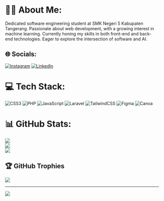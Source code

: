 # 👨‍💻 About Me:
Dedicated software engineering student at SMK Negeri 5 Kabupaten Tangerang. Passionate about web development, with a growing interest in machine learning. Currently honing my skills in both front-end and back-end technologies. Eager to explore the intersection of software and AI.


## 🌐 Socials:
[![Instagram](https://img.shields.io/badge/Instagram-%23E4405F.svg?logo=Instagram&logoColor=white)](https://instagram.com/inisamuelvan) [![LinkedIn](https://img.shields.io/badge/LinkedIn-%230077B5.svg?logo=linkedin&logoColor=white)](https://linkedin.com/in/samuelvan-414515s) 

# 💻 Tech Stack:
![CSS3](https://img.shields.io/badge/css3-%231572B6.svg?style=for-the-badge&logo=css3&logoColor=white) ![PHP](https://img.shields.io/badge/php-%23777BB4.svg?style=for-the-badge&logo=php&logoColor=white) ![JavaScript](https://img.shields.io/badge/javascript-%23323330.svg?style=for-the-badge&logo=javascript&logoColor=%23F7DF1E) ![Laravel](https://img.shields.io/badge/laravel-%23FF2D20.svg?style=for-the-badge&logo=laravel&logoColor=white) ![TailwindCSS](https://img.shields.io/badge/tailwindcss-%2338B2AC.svg?style=for-the-badge&logo=tailwind-css&logoColor=white) ![Figma](https://img.shields.io/badge/figma-%23F24E1E.svg?style=for-the-badge&logo=figma&logoColor=white) ![Canva](https://img.shields.io/badge/Canva-%2300C4CC.svg?style=for-the-badge&logo=Canva&logoColor=white)
# 📊 GitHub Stats:
![](https://github-readme-stats.vercel.app/api?username=SamuelVanWilson&theme=darcula&hide_border=true&include_all_commits=true&count_private=true)<br/>
![](https://github-readme-streak-stats.herokuapp.com/?user=SamuelVanWilson&theme=darcula&hide_border=true)<br/>
![](https://github-readme-stats.vercel.app/api/top-langs/?username=SamuelVanWilson&theme=darcula&hide_border=true&include_all_commits=true&count_private=true&layout=compact)

## 🏆 GitHub Trophies
![](https://github-profile-trophy.vercel.app/?username=SamuelVanWilson&theme=default&no-frame=true&no-bg=false&margin-w=4)

---
[![](https://visitcount.itsvg.in/api?id=SamuelVanWilson&icon=0&color=2)](https://visitcount.itsvg.in)

<!-- Proudly created with GPRM ( https://gprm.itsvg.in ) -->
